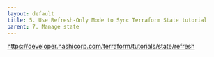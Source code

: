 ```yaml
---
layout: default
title: 5. Use Refresh-Only Mode to Sync Terraform State tutorial
parent: 7. Manage state
---
```


https://developer.hashicorp.com/terraform/tutorials/state/refresh